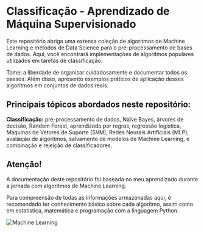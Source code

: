 # Classificação - Aprendizado de Máquina Supervisionado

Este repositório abriga uma extensa coleção de algoritmos de Machine Learning e métodos de Data Science para o pré-processamento de bases de dados. Aqui, você encontrará implementações de algoritmos populares utilizados em tarefas de classificação.

Tomei a liberdade de organizar cuidadosamente e documentar todos os passos. Além disso, apresento exemplos práticos de aplicação desses algoritmos em conjuntos de dados reais.

## Principais tópicos abordados neste repositório:

**Classificação:** pré-processamento de dados, Naïve Bayes, árvores de decisão, Random Forest, aprendizado por regras, regressão logística, Máquinas de Vetores de Suporte (SVM), Redes Neurais Artificiais (MLP), avaliação de algoritmos, salvamento de modelos de Machine Learning, e combinação e rejeição de classificadores.

## Atenção!

A documentação deste repositório foi baseada no meu aprendizado durante a jornada com algoritmos de Machine Learning.

Para compreensão de todas as informações armazenadas aqui, é recomendado ter conhecimento básico sobre cada algoritmo, assim como em estatística, matemática e programação com a linguagem Python.

![Machine Learning](https://datamahadev.com/wp-content/uploads/2020/09/Classification-in-Machine-Learning-datamahadev.com_.jpeg)
